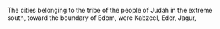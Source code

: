 The cities belonging to the tribe of the people of Judah in the extreme south, toward the boundary of Edom, were Kabzeel, Eder, Jagur,
